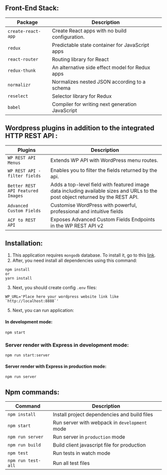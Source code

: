 ## Front-End Stack:
| Package | Description |
| --- | --- |
| `create-react-app` | Create React apps with no build configuration.
| `redux` | Predictable state container for JavaScript apps
| `react-router` | Routing library for React
| `redux-thunk` | An alternative side effect model for Redux apps
| `normalizr` | Normalizes nested JSON according to a schema
| `reselect` | Selector library for Redux
| `babel` | Compiler for writing next generation JavaScript

## Wordpress plugins in addition to the integrated HTTP REST API :
| Plugins | Description |
| --- | --- |
| `WP REST API Menus` | Extends WP API with WordPress menu routes.
| `WP REST API - filter fields` | Enables you to filter the fields returned by the api.
| `Better REST API Featured Images` | Adds a top-level field with featured image data including available sizes and URLs to the post object returned by the REST API.
| `Advanced Custom Fields` | Customise WordPress with powerful, professional and intuitive fields
| `ACF to REST API` | Exposes Advanced Custom Fields Endpoints in the WP REST API v2

## Installation:
1. This application requires `mongodb` database. To install it, go to this [link](https://www.mongodb.com/download-center).  
2. After, you need install all dependencies using this command:
  ```
  npm install
  or
  yarn install
  ```  

3. Next, you should create config `.env` files:
  ```
  WP_URL='Place here your wordpress website link like `http://localhost:8888`'
  ``` 

5. Next, you can run application:  

  #### In development mode:
  ```
  npm start
  ```

  ### Server render with Express in development mode:
  ```
  npm run start:server
  ```

  #### Server render with Express in production mode:
  ```
  npm run server
  ```
  
  ## Npm commands:
| Command | Description |
| --- | --- |
| `npm install` | Install project dependencies and build files |
| `npm start` | Run server with webpack in `development` mode |
| `npm run server` | Run server in `production` mode |
| `npm run build` | Build client javascript file for production |
| `npm test` | Run tests in watch mode |
| `npm run test-all` | Run all test files |
